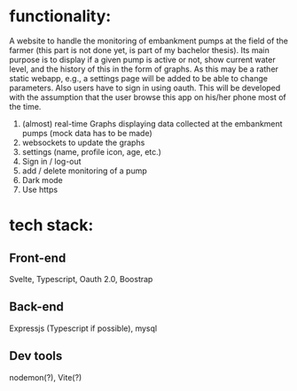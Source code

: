 # functionality:
A website to handle the monitoring of embankment pumps at the field of the
farmer (this part is not done yet, is part of my bachelor thesis). Its main
purpose is to display if a given pump is active or not, show current water
level, and the history of this in the form of graphs. As this may be a rather
static webapp, e.g., a settings page will be added to be able to change
parameters. Also users have to sign in using oauth. This will be developed with
the assumption that the user browse this app on his/her phone most of the time.

1. (almost) real-time Graphs displaying data collected at the embankment pumps
   (mock data has to be made)
1. websockets to update the graphs 
1. settings (name, profile icon, age, etc.)
1. Sign in / log-out
1. add / delete monitoring of a pump
1. Dark mode
1. Use https

# tech stack:

## Front-end 
Svelte, Typescript, Oauth 2.0, Boostrap

## Back-end 
Expressjs (Typescript if possible), mysql

## Dev tools
nodemon(?), Vite(?)


































